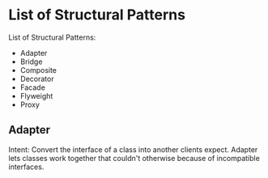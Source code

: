 # List of Structural Patterns

List of Structural Patterns:

- Adapter
- Bridge
- Composite
- Decorator
- Facade
- Flyweight
- Proxy

## Adapter

Intent: Convert the interface of a class into another clients expect. Adapter lets classes work together that couldn't otherwise because of incompatible interfaces.
